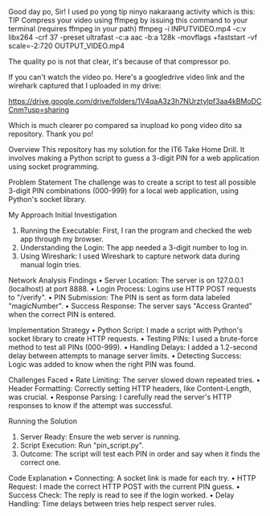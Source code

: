 Good day po, Sir! I used po yong tip ninyo nakaraang activity which is this: TIP Compress your video using ffmpeg by issuing this command to your terminal (requires ffmpeg in your path) 
ffmpeg -i INPUTVIDEO.mp4 -c:v libx264 -crf 37 -preset ultrafast -c:a aac -b:a 128k -movflags +faststart -vf scale=-2:720 OUTPUT_VIDEO.mp4 

The quality po is not that clear, it's because of that compressor po.

If you can't watch the video po. 
Here's a googledrive video link and the wirehark captured that I uploaded in my drive: 

https://drive.google.com/drive/folders/1V4qaA3z3h7NUrztylpf3aa4kBMoDCCnm?usp=sharing

Which is much clearer po compared sa inupload ko pong video dito sa repository.
Thank you po!

Overview
This repository has my solution for the IT6 Take Home Drill. It involves making a Python script to guess a 3-digit PIN for a web application using socket programming.

Problem Statement
The challenge was to create a script to test all possible 3-digit PIN combinations (000-999) for a local web application, using Python's socket library.

My Approach
Initial Investigation
1.	Running the Executable: First, I ran the program and checked the web app through my browser.
2.	Understanding the Login: The app needed a 3-digit number to log in.
3.	Using Wireshark: I used Wireshark to capture network data during manual login tries.

Network Analysis Findings
•	Server Location: The server is on 127.0.0.1 (localhost) at port 8888.
•	Login Process: Logins use HTTP POST requests to "/verify".
•	PIN Submission: The PIN is sent as form data labeled "magicNumber".
•	Success Response: The server says "Access Granted" when the correct PIN is entered.

Implementation Strategy
•	Python Script: I made a script with Python's socket library to create HTTP requests.
•	Testing PINs: I used a brute-force method to test all PINs (000-999).
•	Handling Delays: I added a 1.2-second delay between attempts to manage server limits.
•	Detecting Success: Logic was added to know when the right PIN was found.

Challenges Faced
•	Rate Limiting: The server slowed down repeated tries.
•	Header Formatting: Correctly setting HTTP headers, like Content-Length, was crucial.
•	Response Parsing: I carefully read the server's HTTP responses to know if the attempt was successful.

Running the Solution
1.	Server Ready: Ensure the web server is running.
2.	Script Execution: Run "pin_script.py".
3.	Outcome: The script will test each PIN in order and say when it finds the correct one.

Code Explanation
•	Connecting: A socket link is made for each try.
•	HTTP Request: I made the correct HTTP POST with the current PIN guess.
•	Success Check: The reply is read to see if the login worked.
•	Delay Handling: Time delays between tries help respect server rules.
